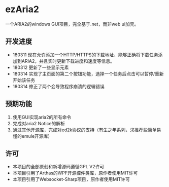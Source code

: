 # ezAria2
一个ARIA2的windows GUI项目，完全基于.net，而非web ui加壳。

## 开发进度

* 180311 现在允许添加一个HTTP/HTTPS的下载地址，能够正确将下载任务添加到ARIA2，并且实时更新下载进度和速度等信息。
* 180312 更新了一些显示元素
* 180314 实现了主页面的第二个按钮功能，选择一个任务后点击可以暂停/重新开始该任务
* 180314 修正了两个会导致程序崩溃的逻辑错误

## 预期功能

1. 使用GUI实现aria2的所有命令
2. 完成对aria2 Notice的解析
3. 通过其他开源库，完成对ed2k协议的支持（有生之年系列，求推荐些简单易懂的emule开源库）

## 许可

* 本项目的全部原创和新增源码遵循GPL V2许可
* 本项目引用了Arthas的WPF开源控件类库，原作者使用MIT许可
* 本项目引用了Websocket-Sharp项目，原作者使用MIT许可
